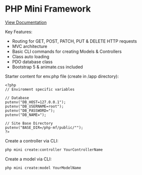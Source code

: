 # PHP Mini Framework
[View Documentation](https://php-mf-docs.connor-abbas.com/)

Key Features:
- Routing for GET, POST, PATCH, PUT & DELETE HTTP requests
- MVC architecture
- Basic CLI commands for creating Models & Controllers
- Class auto loading
- PDO database class
- Bootstrap 5 & animate.css included

Starter content for env.php file (create in /app directory):
```
<?php
// Enviroment specific variables

// Database
putenv("DB_HOST=127.0.0.1");
putenv("DB_USERNAME=root");
putenv("DB_PASSWORD=");
putenv("DB_NAME=");

// Site Base Directory
putenv("BASE_DIR=/php-mf/public/"");
?>
```

Create a controller via CLI:
``` bash command-line
php mini create:controller YourControllerName
```

Create a model via CLI:
``` bash command-line
php mini create:model YourModelName
```